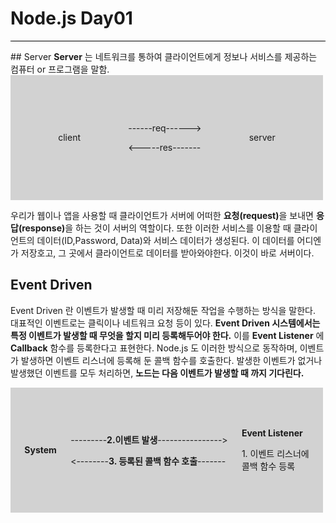# Node.js Day01
<hr style = "background-color: black;">
## Server
<b>Server</b> 는 네트워크를 통하여 클라이언트에게 정보나 서비스를 제공하는 컴퓨터 or 프로그램을 말함.

<div style =" width: 500px;height:200px;background-color: #d2d2d2; display: flex; align-items: center; justify-content: space-evenly">
    <div>client</div>
        <div>
            <p>------req------></p>
            <p><-----res-------</p>
        </div>
    <div>server</div>
</div>

우리가 웹이나 앱을 사용할 때 클라이언트가 서버에 어떠한 <b>요청(request)</b>을 보내면 <b>응답(response)</b>을 하는 것이 서버의 역할이다.
또한 이러한 서비스를 이용할 때 클라이언트의 데이터(ID,Password, Data)와 서비스 데이터가 생성된다. 이 데이터를 어디엔가 저장호고, 그 곳에서 클라이언트로 데이터를 받아와야한다. 이것이 바로 서버이다.

## Event Driven
Event Driven 란 이벤트가 발생할 때 미리 저장해둔 작업을 수행하는 방식을 말한다.
대표적인 이벤트로는 클릭이나 네트워크 요청 등이 있다.
<b>Event Driven 시스템에서는 특정 이벤트가 발생할 때 무엇을 할지 미리 등록해두어야 한다.</b>
이를 <b>Event Listener</b> 에 <b>Callback</b> 함수를 등록한다고 표현한다.
Node.js 도 이러한 방식으로 동작하며, 이벤트가 발생하면 이벤트 리스너에 등록해 둔 콜백 함수를 호출한다. 발생한 이벤트가 없거나 발생했던 이벤트를 모두 처리하면, **노드는 다음 이벤트가 발생할 때 까지 기다린다.**

<div style =" width: 500px;height:200px;background-color: #d2d2d2; display: flex; align-items: center; justify-content: space-evenly">
    <div><b>System</b></div>
        <div>
            <p>---------<b>2.이벤트 발생</b>----------------></p>
            <p><--------<b>3. 등록된 콜백 함수 호출</b>-------</p>
        </div>
    <div><p><b>Event Listener</b></p><p>1. 이벤트 리스너에<br>콜백 함수 등록</p></div>
</div>
